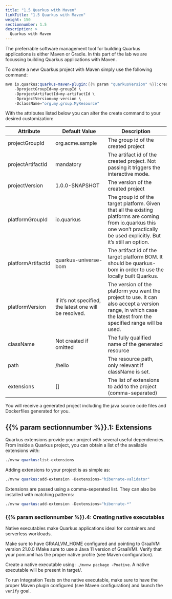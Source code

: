 ```yaml
---
title: "1.5 Quarkus with Maven"
linkTitle: "1.5 Quarkus with Maven"
weight: 150
sectionnumber: 1.5
description: >
  Quarkus with Maven
---
```


The preferrable software management tool for building Quarkus applications is either Maven or Gradle. In this part of the lab we are focussing building Quarkus applications with Maven.

To create a new Quarkus project with Maven simply use the following command:

```s
mvn io.quarkus:quarkus-maven-plugin:{{% param "quarkusVersion" %}}:create \
    -DprojectGroupId=my-groupId \
    -DprojectArtifactId=my-artifactId \
    -DprojectVersion=my-version \
    -DclassName="org.my.group.MyResource"
```

With the attributes listed below you can alter the create command to your desired customization:

Attribute | Default Value | Description
--- | --- | ---
projectGroupId | org.acme.sample | The group id of the created project
projectArtifactId | mandatory | The artifact id of the created project. Not passing it triggers the interactive mode.
projectVersion | 1.0.0-SNAPSHOT | The version of the created project
platformGroupId | io.quarkus | The group id of the target platform. Given that all the existing platforms are coming from io.quarkus this one won’t practically be used explicitly. But it’s still an option.
platformArtifactId | quarkus-universe-bom | The artifact id of the target platform BOM. It should be quarkus-bom in order to use the locally built Quarkus.
platformVersion | If it’s not specified, the latest one will be resolved. | The version of the platform you want the project to use. It can also accept a version range, in which case the latest from the specified range will be used.
className | Not created if omitted | The fully qualified name of the generated resource
path | /hello | The resource path, only relevant if className is set.
extensions | [] | The list of extensions to add to the project (comma-separated)

You will receive a generated project including the java source code files and Dockerfiles generated for you.


## {{% param sectionnumber %}}.1: Extensions

Quarkus extensions provide your project with several useful dependencies.
From inside a Quarkus project, you can obtain a list of the available extensions with:

```s
./mvnw quarkus:list-extensions
```

Adding extensions to your project is as simple as:

```s
./mvnw quarkus:add-extension -Dextensions="hibernate-validator"
```

Extensions are passed using a comma-seperated list. They can also be installed with matching patterns:

```s
./mvnw quarkus:add-extension -Dextensions="hibernate-*"
```

### {{% param sectionnumber %}}.4: Creating native executables


Native executables make Quarkus applications ideal for containers and serverless workloads.

Make sure to have GRAALVM_HOME configured and pointing to GraalVM version 21.0.0 (Make sure to use a Java 11 version of GraalVM). Verify that your pom.xml has the proper native profile (see Maven configuration).

Create a native executable using: `./mvnw package -Pnative`. A native executable will be present in target/.

To run Integration Tests on the native executable, make sure to have the proper Maven plugin configured (see Maven configuration) and launch the `verify` goal.
